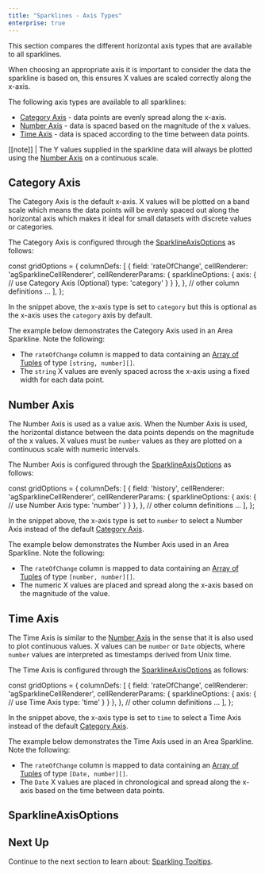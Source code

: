 ```yaml
---
title: "Sparklines - Axis Types"
enterprise: true
---
```


This section compares the different horizontal axis types that are available to all sparklines.

When choosing an appropriate axis it is important to consider the data the sparkline is based on, this ensures X values
are scaled correctly along the x-axis.

The following axis types are available to all sparklines:

- [Category Axis](/sparklines-axis-types/#category-axis) - data points are evenly spread along the x-axis.
- [Number Axis](/sparklines-axis-types/#number-axis) - data is spaced based on the magnitude of the x values.
- [Time Axis](/sparklines-axis-types/#time-axis) - data is spaced according to the time between data points.

[[note]]
| The Y values supplied in the sparkline data will always be plotted using the [Number Axis](/sparklines-axis-types/#number-axis) on a continuous scale.

## Category Axis

The Category Axis is the default x-axis. X values will be plotted on a band scale which means the data points
will be evenly spaced out along the horizontal axis which makes it ideal for small datasets with discrete values or 
categories. 

The Category Axis is configured through the [SparklineAxisOptions](/sparklines-axis-types/#sparklineaxisoptions) as follows:

<snippet>
const gridOptions = {
    columnDefs: [
        {
            field: 'rateOfChange',
            cellRenderer: 'agSparklineCellRenderer',
            cellRendererParams: {
                sparklineOptions: {
                    axis: { 
                        // use Category Axis (Optional)
                        type: 'category'
                    }
                }
            },
        },
        // other column definitions ...
    ],
};
</snippet>

In the snippet above, the x-axis type is set to `category` but this is optional as the x-axis uses the `category` axis by default.

The example below demonstrates the Category Axis used in an Area Sparkline. Note the following:

- The `rateOfChange` column is mapped to data containing an [Array of Tuples](/sparklines-data/#array-of-tuples) of type `[string, number][]`.
- The `string` X values are evenly spaced across the x-axis using a fixed width for each data point.

<grid-example title='Sparkline Category Axis' name='sparkline-category-axis' type='generated' options='{ "enterprise": true, "exampleHeight": 510, "modules": ["clientside", "sparklines"] }'></grid-example>

## Number Axis

The Number Axis is used as a value axis. When the Number Axis is used, the horizontal distance between the data points 
depends on the magnitude of the x values. X values must be `number` values as they are plotted on a continuous scale 
with numeric intervals. 

The Number Axis is configured through the [SparklineAxisOptions](/sparklines-axis-types/#sparklineaxisoptions) as follows:

<snippet>
const gridOptions = {
    columnDefs: [
        {
            field: 'history',
            cellRenderer: 'agSparklineCellRenderer',
            cellRendererParams: {
                sparklineOptions: {
                    axis: {
                        // use Number Axis
                        type: 'number'
                    }
                }
            },
        },
        // other column definitions ...
    ],
};
</snippet>

In the snippet above, the x-axis type is set to `number` to select a Number Axis instead of the default
[Category Axis](/sparklines-axis-types/#category-axis).

The example below demonstrates the Number Axis used in an Area Sparkline. Note the following:

- The `rateOfChange` column is mapped to data containing an [Array of Tuples](/sparklines-data/#array-of-tuples) of type `[number, number][]`.
- The numeric X values are placed and spread along the x-axis based on the magnitude of the value. 

<grid-example title='Sparkline Number Axis' name='sparkline-number-axis' type='generated' options='{ "enterprise": true, "exampleHeight": 510, "modules": ["clientside", "sparklines"] }'></grid-example>

## Time Axis

The Time Axis is similar to the [Number Axis](/sparklines-axis-types/#number-axis) in the sense that it is also used 
to plot continuous values. X values can be `number` or `Date` objects, where `number` values are interpreted as 
timestamps derived from Unix time.

The Time Axis is configured through the [SparklineAxisOptions](/sparklines-axis-types/#sparklineaxisoptions) as follows:

<snippet>
const gridOptions = {
    columnDefs: [
        {
            field: 'rateOfChange',
            cellRenderer: 'agSparklineCellRenderer',
            cellRendererParams: {
                sparklineOptions: {
                    axis: {
                        // use Time Axis
                        type: 'time'
                    }
                }
            },
        },
        // other column definitions ...
    ],
};
</snippet>

In the snippet above, the x-axis type is set to `time` to select a Time Axis instead of the default 
[Category Axis](/sparklines-axis-types/#category-axis).

The example below demonstrates the Time Axis used in an Area Sparkline. Note the following:

- The `rateOfChange` column is mapped to data containing an [Array of Tuples](/sparklines-data/#array-of-tuples) of type `[Date, number][]`.
- The `Date` X values are placed in chronological and spread along the x-axis based on the time between data points.

<grid-example title='Sparkline Time Axis' name='sparkline-time-axis' type='generated' options='{ "enterprise": true, "exampleHeight": 510, "modules": ["clientside", "sparklines"] }'></grid-example>

## SparklineAxisOptions

<interface-documentation interfaceName='SparklineAxisOptions' ></interface-documentation>

## Next Up

Continue to the next section to learn about: [Sparkling Tooltips](/sparklines-tooltips/).
